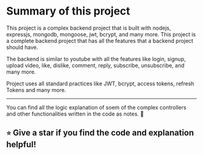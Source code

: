 # Summary of this project

This project is a complex backend project that is built with nodejs, expressjs, mongodb, mongoose, jwt, bcrypt, and many more. This project is a complete backend project that has all the features that a backend project should have.

The backend is similar to youtube with all the features like login, signup, upload video, like, dislike, comment, reply, subscribe, unsubscribe, and many more.

Project uses all standard practices like JWT, bcrypt, access tokens, refresh Tokens and many more.

---

You can find all the logic explanation of soem of the complex controllers and other functionalities written in the code as notes. 📝

## `⭐` Give a star if you find the code and explanation helpful!
